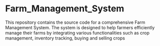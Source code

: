 # Farm_Management_System
This repository contains the source code for a comprehensive Farm Management System. The system is designed to help farmers efficiently manage their farms by integrating various functionalities such as crop management, inventory tracking, buying and selling crops
